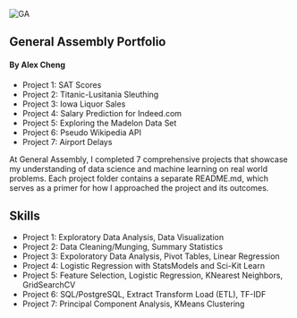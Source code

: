 ![GA](https://camo.githubusercontent.com/6ce15b81c1f06d716d753a61f5db22375fa684da/68747470733a2f2f67612d646173682e73332e616d617a6f6e6177732e636f6d2f70726f64756374696f6e2f6173736574732f6c6f676f2d39663838616536633963333837313639306533333238306663663535376633332e706e67) 

General Assembly Portfolio 
----
#### By Alex Cheng

- Project 1: SAT Scores
- Project 2: Titanic-Lusitania Sleuthing 
- Project 3: Iowa Liquor Sales
- Project 4: Salary Prediction for Indeed.com 
- Project 5: Exploring the Madelon Data Set
- Project 6: Pseudo Wikipedia API
- Project 7: Airport Delays

At General Assembly, I completed 7 comprehensive projects that showcase my understanding of data science and machine learning on real world problems. Each project folder contains a separate README.md, which serves as a primer for how I approached the project and its outcomes.

## Skills

- Project 1: Exploratory Data Analysis, Data Visualization
- Project 2: Data Cleaning/Munging, Summary Statistics
- Project 3: Expoloratory Data Analysis, Pivot Tables, Linear Regression
- Project 4: Logistic Regression with StatsModels and Sci-Kit Learn
- Project 5: Feature Selection, Logistic Regression, KNearest Neighbors, GridSearchCV
- Project 6: SQL/PostgreSQL, Extract Transform Load (ETL), TF-IDF
- Project 7: Principal Component Analysis, KMeans Clustering